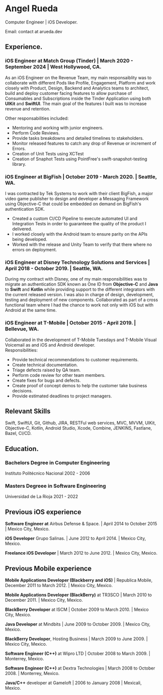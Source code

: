 # Angel Rueda
Computer Engineer | iOS Developer.  

Email: contact at arueda.dev  

## Experience.
### iOS Engineer at Match Group (Tinder) | March 2020 - September 2024 | West Hollywood, CA.  

As an iOS Engineer on the Revenue Team, my main responsaiblity was to collaborate with different Pods like Profile, Engagement, Platform and work closely with Product, Design, Backend and Analytics teams to architect, build and deploy customer facing features to allow purchase of Consumables and Subscriptions inside the Tinder Application using both **UIKit** and **SwiftUI**. The main goal of the features I built was to increase revenue and retention.  

Other responsabilities included:  
- Mentoring and working with junior engineers. 
- Perform Code Reviews.
- Provide tasks breakdowns and detailed timelines to stakeholders.
- Monitor released features to catch any drop of Revenue or increment of Errors.  
- Creation of Unit Tests using XCTest
- Creation of Snaphot Tests using PointFree's swift-snapshot-testing library.

### iOS Engineer at BigFish  | October 2019 - March 2020. | Seattle, WA.    

I was contracted by Tek Systems to work with their client BigFish, a major video game publisher to design and developer a Messaging Framework using Objective-C that could be embedded on demand on BigFish's authentication SDK.  
- Created a custom CI/CD Pipeline to execute automated UI and Integration Tests in order to guaranteee the quality of the product I delivered.  
- I worked closely with the Android team to ensure parity on the APIs being developed.  
- Worked with the release and Unity Team to verify that there where no errors on deployment.  


### iOS Engineer at Disney Technology Solutions and Services | April 2018 - October 2019. | Seattle, WA.  

During my contract with Disney, one of my main responsibilities was to migrate an authentication SDK known as One ID from **Objective-C** and **Java** to **Swift** and **Kotlin** while providing support to the different integrators with the current released version.
I was also in charge of design, development, testing and deployment of new components.
Collaborated as part of a cross functional team where I had the chance to work not only with iOS but with Android at the same time.  

### iOS Engineer at T-Mobile | October 2015 - April 2019. | Bellevue, WA.  

Collaborated in the development of T-Mobile Tuesdays and T-Mobile Visual Voicemail as and iOS and Android developer.  
Responsibilities:  
- Provide technical recommendations to customer requirements.   
- Create technical documentation.  
- Triage defects raised by QA team.  
- Perform code review for other team members.  
- Create fixes for bugs and defects.  
- Create proof of concept demos to help the customer take business decisions.  
- Provide estimated deadlines to project managers.  

## Relevant Skills
Swift, SwiftUI, Git, Github, JIRA, RESTFul web services, MVC, MVVM, UIKit, Objective-C, Kotlin, Android Studio, Xcode, Combine, JENKINS, Fastlane, Bazel, CI/CD.  

## Education.  
### Bachelors Degree in Computer Engineering
Instituto Politécnico Nacional 2002 - 2006  

### Masters Degreee in Software Engineering
Universidad de La Rioja 2021 - 2022  

## Previous iOS experience 
**Software Engineer at** Airbus Defense & Space. | April 2014 to October 2015 | Mexico City, Mexico.  

**iOS Developer** Grupo Salinas. | June 2012 to April 2014. | Mexico City, Mexico.  

**Freelance iOS Developer** | March 2012 to June 2012. | Mexico City, Mexico.  

## Previous Mobile experience
**Mobile Applications Developer (Blackberry and iOS)** | Republica Mobile, December 2011 to March 2012. | Mexico City, Mexico.   

**Mobile Applications Developer (BlackBerry)** at TR3SCO | March 2010 to December 2011. | Mexico City, Mexico.  

**BlackBerry Developer** at ISCM | October 2009 to March 2010. | Mexico City, Mexico.  

**Java Developer** at Mindbits | June 2009 to October 2009. | Mexico City, Mexico.  

**BlackBerry Developer**, Hosting Business | March 2009 to June 2009. | Mexico City, Mexico.  

**Software Engineer (C++)** at Wipro LTD | October 2008 to March 2009. | Monterrey, Mexico.  

**Software Engineer (C++)** at Dextra Technologies | March 2008 to October 2008. | Monterrey, Mexico.  

**Java/C++** developer at Gameloft | 2006 to January 2008 | Mexicali, Mexico. 
